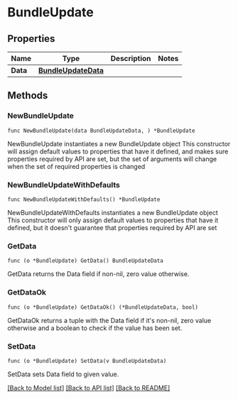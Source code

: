 # BundleUpdate

## Properties

Name | Type | Description | Notes
------------ | ------------- | ------------- | -------------
**Data** | [**BundleUpdateData**](BundleUpdateData.md) |  | 

## Methods

### NewBundleUpdate

`func NewBundleUpdate(data BundleUpdateData, ) *BundleUpdate`

NewBundleUpdate instantiates a new BundleUpdate object
This constructor will assign default values to properties that have it defined,
and makes sure properties required by API are set, but the set of arguments
will change when the set of required properties is changed

### NewBundleUpdateWithDefaults

`func NewBundleUpdateWithDefaults() *BundleUpdate`

NewBundleUpdateWithDefaults instantiates a new BundleUpdate object
This constructor will only assign default values to properties that have it defined,
but it doesn't guarantee that properties required by API are set

### GetData

`func (o *BundleUpdate) GetData() BundleUpdateData`

GetData returns the Data field if non-nil, zero value otherwise.

### GetDataOk

`func (o *BundleUpdate) GetDataOk() (*BundleUpdateData, bool)`

GetDataOk returns a tuple with the Data field if it's non-nil, zero value otherwise
and a boolean to check if the value has been set.

### SetData

`func (o *BundleUpdate) SetData(v BundleUpdateData)`

SetData sets Data field to given value.



[[Back to Model list]](../README.md#documentation-for-models) [[Back to API list]](../README.md#documentation-for-api-endpoints) [[Back to README]](../README.md)


